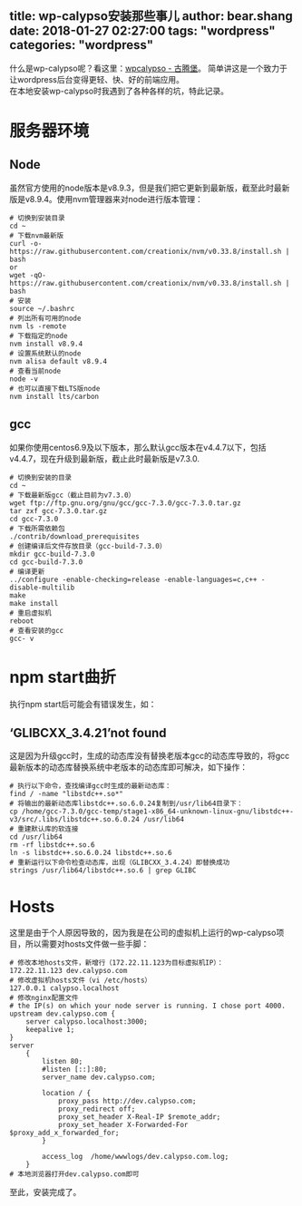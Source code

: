 title: wp-calypso安装那些事儿
author: bear.shang
date: 2018-01-27 02:27:00
tags: "wordpress"
categories: "wordpress"
---
什么是wp-calypso呢？看这里：[wpcalypso - 古腾堡](https://github.com/Automattic/wp-calypso)。
简单讲这是一个致力于让wordpress后台变得更轻、快、好的前端应用。  
在本地安装wp-calypso时我遇到了各种各样的坑，特此记录。  
# 服务器环境 
## Node
虽然官方使用的node版本是v8.9.3，但是我们把它更新到最新版，截至此时最新版是v8.9.4。使用nvm管理器来对node进行版本管理：
```
# 切换到安装目录
cd ~
# 下载nvm最新版
curl -o- https://raw.githubusercontent.com/creationix/nvm/v0.33.8/install.sh | bash
or
wget -qO- https://raw.githubusercontent.com/creationix/nvm/v0.33.8/install.sh | bash
# 安装
source ~/.bashrc
# 列出所有可用的node
nvm ls -remote
# 下载指定的node
nvm install v8.9.4
# 设置系统默认的node
nvm alisa default v8.9.4
# 查看当前node
node -v
# 也可以直接下载LTS版node
nvm install lts/carbon
```
## gcc
如果你使用centos6.9及以下版本，那么默认gcc版本在v4.4.7以下，包括v4.4.7，现在升级到最新版，截止此时最新版是v7.3.0.
```
# 切换到安装的目录
cd ~
# 下载最新版gcc（截止目前为v7.3.0）
wget ftp://ftp.gnu.org/gnu/gcc/gcc-7.3.0/gcc-7.3.0.tar.gz
tar zxf gcc-7.3.0.tar.gz
cd gcc-7.3.0
# 下载所需依赖包
./contrib/download_prerequisites
# 创建编译后文件存放目录（gcc-build-7.3.0）
mkdir gcc-build-7.3.0
cd gcc-build-7.3.0
# 编译更新
../configure -enable-checking=release -enable-languages=c,c++ -disable-multilib
make
make install
# 重启虚拟机
reboot
# 查看安装的gcc
gcc- v
```
# npm start曲折
执行npm start后可能会有错误发生，如：  
## ‘GLIBCXX_3.4.21’not found  
这是因为升级gcc时，生成的动态库没有替换老版本gcc的动态库导致的，将gcc最新版本的动态库替换系统中老版本的动态库即可解决，如下操作：
```
# 执行以下命令，查找编译gcc时生成的最新动态库：
find / -name "libstdc++.so*"
# 将输出的最新动态库libstdc++.so.6.0.24复制到/usr/lib64目录下：
cp /home/gcc-7.3.0/gcc-temp/stage1-x86_64-unknown-linux-gnu/libstdc++-v3/src/.libs/libstdc++.so.6.0.24 /usr/lib64
# 重建默认库的软连接
cd /usr/lib64
rm -rf libstdc++.so.6
ln -s libstdc++.so.6.0.24 libstdc++.so.6
# 重新运行以下命令检查动态库，出现（GLIBCXX_3.4.24）即替换成功
strings /usr/lib64/libstdc++.so.6 | grep GLIBC

```
# Hosts
这里是由于个人原因导致的，因为我是在公司的虚拟机上运行的wp-calypso项目，所以需要对hosts文件做一些手脚：
```
# 修改本地hosts文件，新增行（172.22.11.123为目标虚拟机IP）：
172.22.11.123 dev.calypso.com
# 修改虚拟机hosts文件（vi /etc/hosts）
127.0.0.1 calypso.localhost
# 修改nginx配置文件
# the IP(s) on which your node server is running. I chose port 4000.
upstream dev.calypso.com {
    server calypso.localhost:3000;
    keepalive 1;
}
server
    {
        listen 80;
        #listen [::]:80;
        server_name dev.calypso.com;

        location / {
            proxy_pass http://dev.calypso.com;
            proxy_redirect off;
            proxy_set_header X-Real-IP $remote_addr;
            proxy_set_header X-Forwarded-For $proxy_add_x_forwarded_for;
        }

        access_log  /home/wwwlogs/dev.calypso.com.log;
    }
# 本地浏览器打开dev.calypso.com即可
```
至此，安装完成了。